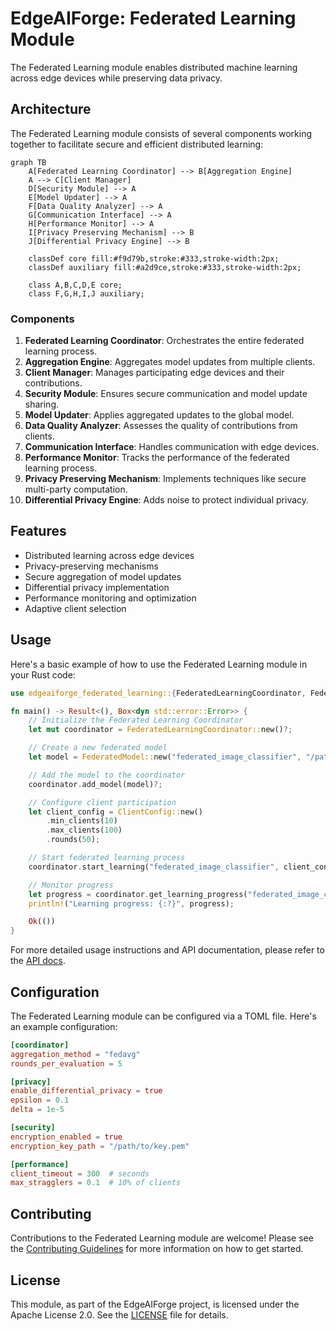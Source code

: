 # EdgeAIForge: Federated Learning Module

The Federated Learning module enables distributed machine learning across edge devices while preserving data privacy.

## Architecture

The Federated Learning module consists of several components working together to facilitate secure and efficient distributed learning:

```mermaid
graph TB
    A[Federated Learning Coordinator] --> B[Aggregation Engine]
    A --> C[Client Manager]
    D[Security Module] --> A
    E[Model Updater] --> A
    F[Data Quality Analyzer] --> A
    G[Communication Interface] --> A
    H[Performance Monitor] --> A
    I[Privacy Preserving Mechanism] --> B
    J[Differential Privacy Engine] --> B

    classDef core fill:#f9d79b,stroke:#333,stroke-width:2px;
    classDef auxiliary fill:#a2d9ce,stroke:#333,stroke-width:2px;

    class A,B,C,D,E core;
    class F,G,H,I,J auxiliary;
```

### Components

1. **Federated Learning Coordinator**: Orchestrates the entire federated learning process.
2. **Aggregation Engine**: Aggregates model updates from multiple clients.
3. **Client Manager**: Manages participating edge devices and their contributions.
4. **Security Module**: Ensures secure communication and model update sharing.
5. **Model Updater**: Applies aggregated updates to the global model.
6. **Data Quality Analyzer**: Assesses the quality of contributions from clients.
7. **Communication Interface**: Handles communication with edge devices.
8. **Performance Monitor**: Tracks the performance of the federated learning process.
9. **Privacy Preserving Mechanism**: Implements techniques like secure multi-party computation.
10. **Differential Privacy Engine**: Adds noise to protect individual privacy.

## Features

- Distributed learning across edge devices
- Privacy-preserving mechanisms
- Secure aggregation of model updates
- Differential privacy implementation
- Performance monitoring and optimization
- Adaptive client selection

## Usage

Here's a basic example of how to use the Federated Learning module in your Rust code:

```rust
use edgeaiforge_federated_learning::{FederatedLearningCoordinator, FederatedModel, ClientConfig};

fn main() -> Result<(), Box<dyn std::error::Error>> {
    // Initialize the Federated Learning Coordinator
    let mut coordinator = FederatedLearningCoordinator::new()?;

    // Create a new federated model
    let model = FederatedModel::new("federated_image_classifier", "/path/to/initial_model.onnx")?;

    // Add the model to the coordinator
    coordinator.add_model(model)?;

    // Configure client participation
    let client_config = ClientConfig::new()
        .min_clients(10)
        .max_clients(100)
        .rounds(50);

    // Start federated learning process
    coordinator.start_learning("federated_image_classifier", client_config)?;

    // Monitor progress
    let progress = coordinator.get_learning_progress("federated_image_classifier")?;
    println!("Learning progress: {:?}", progress);

    Ok(())
}
```

For more detailed usage instructions and API documentation, please refer to the [API docs](../docs/api/federated_learning.md).

## Configuration

The Federated Learning module can be configured via a TOML file. Here's an example configuration:

```toml
[coordinator]
aggregation_method = "fedavg"
rounds_per_evaluation = 5

[privacy]
enable_differential_privacy = true
epsilon = 0.1
delta = 1e-5

[security]
encryption_enabled = true
encryption_key_path = "/path/to/key.pem"

[performance]
client_timeout = 300  # seconds
max_stragglers = 0.1  # 10% of clients
```

## Contributing

Contributions to the Federated Learning module are welcome! Please see the [Contributing Guidelines](../CONTRIBUTING.md) for more information on how to get started.

## License

This module, as part of the EdgeAIForge project, is licensed under the Apache License 2.0. See the [LICENSE](../LICENSE) file for details.
